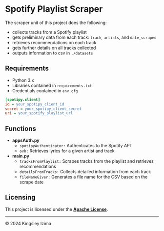 # Spotify Playlist Scraper

The scraper unit of this project does the following:

+ collects tracks from a Spotify playlist
+ gets preliminary data from each track: `track`, `artists`, and `date_scraped`
+ retrieves recommendations on each track
+ gets further details on all tracks collected
+ outputs information to csv in `./datasets`

## Requirements
+ Python 3.x
+ Libraries contained in `requirements.txt`
+ Credentials contained in `env.cfg`
```ini
[spotipy.client]
id = your_spotipy_client_id
secret = your_spotipy_client_secret
uri = your_spotify_playlist_url
```

## Functions
+ **appsAuth.py**
    + `spotipyAuthenticator:` Authenticates to the Spotify API
    + `ovh:` Retrieves lyrics for a given artist and track
+ **main.py**
    + `tracksFromPlaylist:` Scrapes tracks from the playlist and retrieves recommendations
    + `detailsFromTracks:` Collects detailed information from each track
    + `fileNameGiver:` Generates a file name for the CSV based on the scrape date

## Licensing
This project is licensed under the **[Apache License](https://www.apache.org/licenses/LICENSE-2.0)**.

---

<p>&copy; 2024 Kingsley Izima</p>
